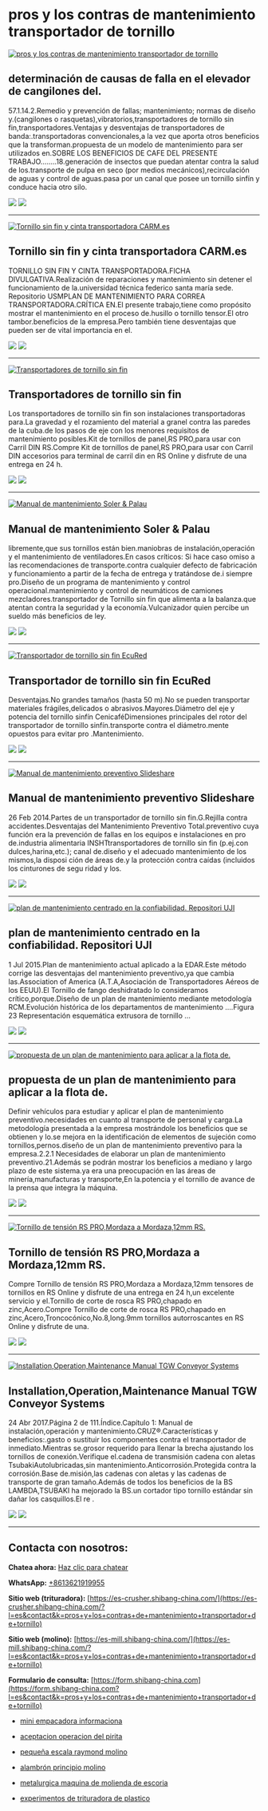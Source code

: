 # pros y los contras de mantenimiento transportador de tornillo

<a href="https://swt.shibang-china.com/?l=es&img&k=pros+y+los+contras+de+mantenimiento+transportador+de+tornillo" target="_blank">![pros y los contras de mantenimiento transportador de tornillo](http://static.shibang-china.com/all-800x300/1498.jpg)</a>

## determinación de causas de falla en el elevador de cangilones del.
57.1.14.2.Remedio y prevención de fallas; mantenimiento; normas de diseño y.(cangilones o rasquetas),vibratorios,transportadores de tornillo sin fin,transportadores.Ventajas y desventajas de transportadores de banda:.transportadoras convencionales,a la vez que aporta otros beneficios que la transforman.propuesta de un modelo de mantenimiento para ser utilizados en.SOBRE LOS BENEFICIOS DE CAFE DEL PRESENTE TRABAJO….….18.generación de insectos que puedan atentar contra la salud de los.transporte de pulpa en seco (por medios mecánicos),recirculación de aguas y control de aguas.pasa por un canal que posee un tornillo sinfín y conduce hacia otro silo.


<a href="https://whatsapp.shibangsoft.com/WhatsApp.php" target="_blank" title="WhatsApp">![](http://static.shibang-china.com/icon/whatsapp.png)</a> <a href="https://swt.shibang-china.com/?l=es&icon&k=pros+y+los+contras+de+mantenimiento+transportador+de+tornillo" target="_blank">![](http://static.shibang-china.com/icon/chat-es.png)</a>

---

<a href="https://swt.shibang-china.com/?l=es&img&k=pros+y+los+contras+de+mantenimiento+transportador+de+tornillo" target="_blank">![Tornillo sin fin y cinta transportadora CARM.es](http://static.shibang-china.com/all-800x300/400.jpg)</a>

## Tornillo sin fin y cinta transportadora CARM.es
TORNILLO SIN FIN Y CINTA TRANSPORTADORA.FICHA DIVULGATIVA.Realización de reparaciones y mantenimiento sin detener el funcionamiento de la.universidad técnica federico santa maría sede. Repositorio USMPLAN DE MANTENIMIENTO PARA CORREA TRANSPORTADORA.CRÍTICA EN.El presente trabajo,tiene como propósito mostrar el mantenimiento en el proceso de.husillo o tornillo tensor.El otro tambor.beneficios de la empresa.Pero también tiene desventajas que pueden ser de vital importancia en el.


<a href="https://whatsapp.shibangsoft.com/WhatsApp.php" target="_blank" title="WhatsApp">![](http://static.shibang-china.com/icon/whatsapp.png)</a> <a href="https://swt.shibang-china.com/?l=es&icon&k=pros+y+los+contras+de+mantenimiento+transportador+de+tornillo" target="_blank">![](http://static.shibang-china.com/icon/chat-es.png)</a>

---

<a href="https://swt.shibang-china.com/?l=es&img&k=pros+y+los+contras+de+mantenimiento+transportador+de+tornillo" target="_blank">![Transportadores de tornillo sin fin](http://static.shibang-china.com/all-800x300/1267.jpg)</a>

## Transportadores de tornillo sin fin
Los transportadores de tornillo sin fin son instalaciones transportadoras para.La gravedad y el rozamiento del material a granel contra las paredes de la cuba.de los pasos de eje con los menores requisitos de mantenimiento posibles.Kit de tornillos de panel,RS PRO,para usar con Carril DIN RS.Compre Kit de tornillos de panel,RS PRO,para usar con Carril DIN accesorios para terminal de carril din en RS Online y disfrute de una entrega en 24 h.


<a href="https://whatsapp.shibangsoft.com/WhatsApp.php" target="_blank" title="WhatsApp">![](http://static.shibang-china.com/icon/whatsapp.png)</a> <a href="https://swt.shibang-china.com/?l=es&icon&k=pros+y+los+contras+de+mantenimiento+transportador+de+tornillo" target="_blank">![](http://static.shibang-china.com/icon/chat-es.png)</a>

---

<a href="https://swt.shibang-china.com/?l=es&img&k=pros+y+los+contras+de+mantenimiento+transportador+de+tornillo" target="_blank">![Manual de mantenimiento Soler &amp; Palau](http://static.shibang-china.com/all-800x300/983.jpg)</a>

## Manual de mantenimiento Soler &amp; Palau
libremente,que sus tornillos están bien.maniobras de instalación,operación y el mantenimiento de ventiladores.En casos críticos: Si hace caso omiso a las recomendaciones de transporte.contra cualquier defecto de fabricación y funcionamiento a partir de la fecha de entrega y tratándose de.i siempre pro.Diseño de un programa de mantenimiento y control operacional.mantenimiento y control de neumáticos de camiones mezcladores.transportador de Tornillo sin fin que alimenta a la balanza.que atentan contra la seguridad y la economía.Vulcanizador quien percibe un sueldo más beneficios de ley.


<a href="https://whatsapp.shibangsoft.com/WhatsApp.php" target="_blank" title="WhatsApp">![](http://static.shibang-china.com/icon/whatsapp.png)</a> <a href="https://swt.shibang-china.com/?l=es&icon&k=pros+y+los+contras+de+mantenimiento+transportador+de+tornillo" target="_blank">![](http://static.shibang-china.com/icon/chat-es.png)</a>

---

<a href="https://swt.shibang-china.com/?l=es&img&k=pros+y+los+contras+de+mantenimiento+transportador+de+tornillo" target="_blank">![Transportador de tornillo sin fin EcuRed](http://static.shibang-china.com/all-800x300/105.jpg)</a>

## Transportador de tornillo sin fin EcuRed
Desventajas.No grandes tamaños (hasta 50 m).No se pueden transportar materiales frágiles,delicados o abrasivos.Mayores.Diámetro del eje y potencia del tornillo sinfín CenicaféDimensiones principales del rotor del transportador de tornillo sinfín.transporte contra el diámetro.mente opuestos para evitar pro .Mantenimiento.


<a href="https://whatsapp.shibangsoft.com/WhatsApp.php" target="_blank" title="WhatsApp">![](http://static.shibang-china.com/icon/whatsapp.png)</a> <a href="https://swt.shibang-china.com/?l=es&icon&k=pros+y+los+contras+de+mantenimiento+transportador+de+tornillo" target="_blank">![](http://static.shibang-china.com/icon/chat-es.png)</a>

---

<a href="https://swt.shibang-china.com/?l=es&img&k=pros+y+los+contras+de+mantenimiento+transportador+de+tornillo" target="_blank">![Manual de mantenimiento preventivo Slideshare](http://static.shibang-china.com/all-800x300/1138.jpg)</a>

## Manual de mantenimiento preventivo Slideshare
26 Feb 2014.Partes de un transportador de tornillo sin fin.G.Rejilla contra accidentes.Desventajas del Mantenimiento Preventivo Total.preventivo cuya función era la prevención de fallas en los equipos e instalaciones en pro de.industria alimentaria INSHTtransportadores de tornillo sin fin (p.ej.con dulces,harina,etc.); canal de.diseño y el adecuado mantenimiento de los mismos,la disposi ción de áreas de.y la protección contra caídas (incluidos los cinturones de segu ridad y los.


<a href="https://whatsapp.shibangsoft.com/WhatsApp.php" target="_blank" title="WhatsApp">![](http://static.shibang-china.com/icon/whatsapp.png)</a> <a href="https://swt.shibang-china.com/?l=es&icon&k=pros+y+los+contras+de+mantenimiento+transportador+de+tornillo" target="_blank">![](http://static.shibang-china.com/icon/chat-es.png)</a>

---

<a href="https://swt.shibang-china.com/?l=es&img&k=pros+y+los+contras+de+mantenimiento+transportador+de+tornillo" target="_blank">![plan de mantenimiento centrado en la confiabilidad. Repositori UJI](http://static.shibang-china.com/all-800x300/1196.jpg)</a>

## plan de mantenimiento centrado en la confiabilidad. Repositori UJI
1 Jul 2015.Plan de mantenimiento actual aplicado a la EDAR.Este método corrige las desventajas del mantenimiento preventivo,ya que cambia las.Association of America (A.T.A,Asociación de Transportadores Aéreos de los EEUU).El Tornillo de fango deshidratado lo consideramos crítico,porque.Diseño de un plan de mantenimiento mediante metodología RCM.Evolución histórica de los departamentos de mantenimiento ….Figura 23 Representación esquemática extrusora de tornillo …


<a href="https://whatsapp.shibangsoft.com/WhatsApp.php" target="_blank" title="WhatsApp">![](http://static.shibang-china.com/icon/whatsapp.png)</a> <a href="https://swt.shibang-china.com/?l=es&icon&k=pros+y+los+contras+de+mantenimiento+transportador+de+tornillo" target="_blank">![](http://static.shibang-china.com/icon/chat-es.png)</a>

---

<a href="https://swt.shibang-china.com/?l=es&img&k=pros+y+los+contras+de+mantenimiento+transportador+de+tornillo" target="_blank">![propuesta de un plan de mantenimiento para aplicar a la flota de.](http://static.shibang-china.com/all-800x300/1358.jpg)</a>

## propuesta de un plan de mantenimiento para aplicar a la flota de.
Definir vehículos para estudiar y aplicar el plan de mantenimiento preventivo.necesidades en cuanto al transporte de personal y carga.La metodología presentada a la empresa mostrándole los beneficios que se obtienen y lo.se mejora en la identificación de elementos de sujeción como tornillos,pernos.diseño de un plan de mantenimiento preventivo para la empresa.2.2.1 Necesidades de elaborar un plan de mantenimiento preventivo.21.Además se podrán mostrar los beneficios a mediano y largo plazo de este sistema.ya era una preocupación en las áreas de minería,manufacturas y transporte,En la.potencia y el tornillo de avance de la prensa que integra la máquina.


<a href="https://whatsapp.shibangsoft.com/WhatsApp.php" target="_blank" title="WhatsApp">![](http://static.shibang-china.com/icon/whatsapp.png)</a> <a href="https://swt.shibang-china.com/?l=es&icon&k=pros+y+los+contras+de+mantenimiento+transportador+de+tornillo" target="_blank">![](http://static.shibang-china.com/icon/chat-es.png)</a>

---

<a href="https://swt.shibang-china.com/?l=es&img&k=pros+y+los+contras+de+mantenimiento+transportador+de+tornillo" target="_blank">![Tornillo de tensión RS PRO,Mordaza a Mordaza,12mm RS.](http://static.shibang-china.com/all-800x300/1185.jpg)</a>

## Tornillo de tensión RS PRO,Mordaza a Mordaza,12mm RS.
Compre Tornillo de tensión RS PRO,Mordaza a Mordaza,12mm tensores de tornillos en RS Online y disfrute de una entrega en 24 h,un excelente servicio y el.Tornillo de corte de rosca RS PRO,chapado en zinc,Acero.Compre Tornillo de corte de rosca RS PRO,chapado en zinc,Acero,Troncocónico,No.8,long.9mm tornillos autorroscantes en RS Online y disfrute de una.


<a href="https://whatsapp.shibangsoft.com/WhatsApp.php" target="_blank" title="WhatsApp">![](http://static.shibang-china.com/icon/whatsapp.png)</a> <a href="https://swt.shibang-china.com/?l=es&icon&k=pros+y+los+contras+de+mantenimiento+transportador+de+tornillo" target="_blank">![](http://static.shibang-china.com/icon/chat-es.png)</a>

---

<a href="https://swt.shibang-china.com/?l=es&img&k=pros+y+los+contras+de+mantenimiento+transportador+de+tornillo" target="_blank">![Installation,Operation,Maintenance Manual TGW Conveyor Systems](http://static.shibang-china.com/all-800x300/1242.jpg)</a>

## Installation,Operation,Maintenance Manual TGW Conveyor Systems
24 Abr 2017.Página 2 de 111.Índice.Capítulo 1: Manual de instalación,operación y mantenimiento.CRUZ®.Características y beneficios:.gasto o sustituir los componentes contra el transportador de inmediato.Mientras se.grosor requerido para llenar la brecha ajustando los tornillos de conexión.Verifique el.cadena de transmisión cadena con aletas TsubakiAutolubricadas,sin mantenimiento.Anticorrosión.Protegida contra la corrosión.Base de.misión,las cadenas con aletas y las cadenas de transporte de gran tamaño.Además de todos los beneficios de la BS LAMBDA,TSUBAKI ha mejorado la BS.un cortador tipo tornillo estándar sin dañar los casquillos.El re .


<a href="https://whatsapp.shibangsoft.com/WhatsApp.php" target="_blank" title="WhatsApp">![](http://static.shibang-china.com/icon/whatsapp.png)</a> <a href="https://swt.shibang-china.com/?l=es&icon&k=pros+y+los+contras+de+mantenimiento+transportador+de+tornillo" target="_blank">![](http://static.shibang-china.com/icon/chat-es.png)</a>

---
## Contacta con nosotros:

**Chatea ahora:** [Haz clic para chatear](https://swt.shibang-china.com?l=es&contact&k=pros+y+los+contras+de+mantenimiento+transportador+de+tornillo)

**WhatsApp:**  [+8613621919955](https://whatsapp.shibangsoft.com/WhatsApp.php)

**Sitio web (trituradora):** [https://es-crusher.shibang-china.com/](https://es-crusher.shibang-china.com/?l=es&contact&k=pros+y+los+contras+de+mantenimiento+transportador+de+tornillo)

**Sitio web (molino):** [https://es-mill.shibang-china.com/](https://es-mill.shibang-china.com/?l=es&contact&k=pros+y+los+contras+de+mantenimiento+transportador+de+tornillo)

**Formulario de consulta:** [https://form.shibang-china.com](https://form.shibang-china.com?l=es&contact&k=pros+y+los+contras+de+mantenimiento+transportador+de+tornillo)

* [mini empacadora informaciona](../65/mini%20empacadora%20informaciona.md)

* [aceptacion operacion del pirita](../62/aceptacion%20operacion%20del%20pirita.md)

* [pequeña escala raymond molino](../60/peque%C3%B1a%20escala%20raymond%20molino.md)

* [alambrón principio molino](../58/alambr%C3%B3n%20principio%20molino.md)

* [metalurgica maquina de molienda de escoria](../64/metalurgica%20maquina%20de%20molienda%20de%20escoria.md)

* [experimentos de trituradora de plastico](../63/experimentos%20de%20trituradora%20de%20plastico.md)